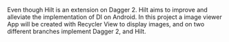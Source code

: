 Even though Hilt is an extension on Dagger 2. Hilt aims to improve and alleviate the implementation of DI on Android. In this project a image viewer App will be created with Recycler View to display images, and on two different branches implement Dagger 2, and Hilt.
